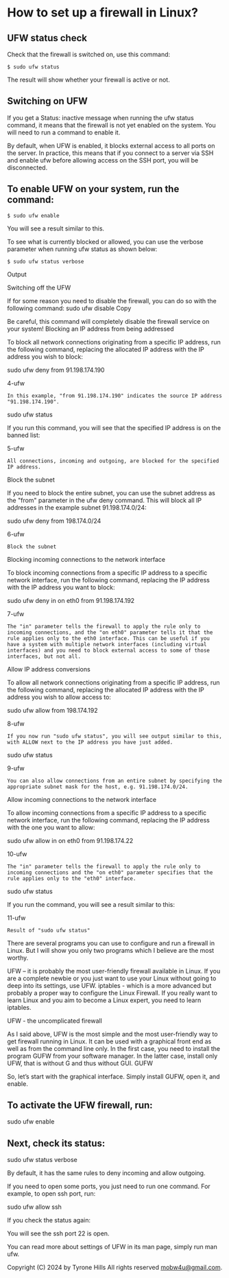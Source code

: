 # How to set up a firewall in Linux?

## UFW status check

Check that the firewall is switched on, use this command:

`$ sudo ufw status `

The result will show whether your firewall is active or not.

## Switching on UFW

If you get a Status: inactive message when running the ufw status command, 
it means that the firewall is not yet enabled on the system. 
You will need to run a command to enable it.

By default, when UFW is enabled, it blocks external access to all ports on the server. 
In practice, this means that if you connect to a server via SSH and enable ufw before 
allowing access on the SSH port, you will be disconnected.

## To enable UFW on your system, run the command:

`$ sudo ufw enable `

You will see a result similar to this.

To see what is currently blocked or allowed, you can use the verbose parameter 
when running ufw status as shown below:

`$ sudo ufw status verbose `

Output

Switching off the UFW

If for some reason you need to disable the firewall, you can do so with the following command:
sudo ufw disable
Copy

Be careful, this command will completely disable the firewall service on your system!
Blocking an IP address from being addressed

To block all network connections originating from a specific IP address, 
run the following command, replacing the allocated IP address with the IP address you wish to block:

sudo ufw deny from 91.198.174.190


4-ufw

    In this example, "from 91.198.174.190" indicates the source IP address "91.198.174.190".

sudo ufw status


If you run this command, you will see that the specified IP address is on the banned list:

5-ufw

    All connections, incoming and outgoing, are blocked for the specified IP address.

Block the subnet

If you need to block the entire subnet, you can use the subnet address as the "from" parameter in the ufw deny command. This will block all IP addresses in the example subnet 91.198.174.0/24:

sudo ufw deny from 198.174.0/24


6-ufw

    Block the subnet

Blocking incoming connections to the network interface

To block incoming connections from a specific IP address to a specific network interface, run the following command, replacing the IP address with the IP address you want to block:

sudo ufw deny in on eth0 from 91.198.174.192


7-ufw

    The "in" parameter tells the firewall to apply the rule only to incoming connections, and the "on eth0" parameter tells it that the rule applies only to the eth0 interface. This can be useful if you have a system with multiple network interfaces (including virtual interfaces) and you need to block external access to some of those interfaces, but not all.

Allow IP address conversions

To allow all network connections originating from a specific IP address, run the following command, replacing the allocated IP address with the IP address you wish to allow access to:

sudo ufw allow from 198.174.192


8-ufw

    If you now run "sudo ufw status", you will see output similar to this, with ALLOW next to the IP address you have just added.

sudo ufw status


9-ufw

    You can also allow connections from an entire subnet by specifying the appropriate subnet mask for the host, e.g. 91.198.174.0/24.

Allow incoming connections to the network interface

To allow incoming connections from a specific IP address to a specific network interface, run the following command, replacing the IP address with the one you want to allow:

sudo ufw allow in on eth0 from 91.198.174.22


10-ufw

    The "in" parameter tells the firewall to apply the rule only to incoming connections and the "on eth0" parameter specifies that the rule applies only to the "eth0" interface.

sudo ufw status


If you run the command, you will see a result similar to this:

11-ufw

    Result of "sudo ufw status"


There are several programs you can use to configure and run a firewall in Linux. 
But I will show you only two programs which I believe are the most worthy.

UFW – it is probably the most user-friendly firewall available in Linux. 
If you are a complete newbie or you just want to use your Linux without going to deep into its settings, 
use UFW.
iptables - which is a more advanced but probably a proper way to configure the Linux Firewall. 
If you really want to learn Linux and you aim to become a Linux expert, you need to learn iptables.

UFW - the uncomplicated firewall

As I said above, UFW is the most simple and the most user-friendly way to get firewall running in Linux. 
It can be used with a graphical front end as well as from the command line only. In the first case, 
you need to install the program GUFW from your software manager. In the latter case, install only UFW, 
that is without G and thus without GUI.
GUFW

So, let’s start with the graphical interface. Simply install GUFW, open it, and enable.

## To activate the UFW firewall, run:

sudo ufw enable

## Next, check its status:

sudo ufw status verbose

By default, it has the same rules to deny incoming and allow outgoing.

If you need to open some ports, you just need to run one command. For example, to open ssh port, run:

sudo ufw allow ssh

If you check the status again:

You will see the ssh port 22 is open.

You can read more about settings of UFW in its man page, simply run man ufw.

Copyright (C) 2024 by Tyrone Hills All rights reserved <mobw4u@gmail.com>.
